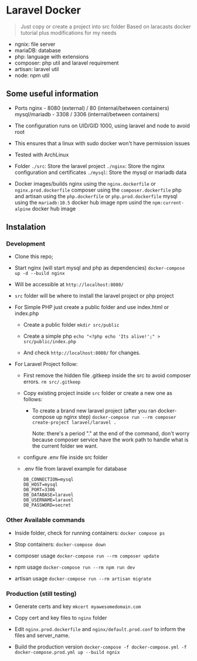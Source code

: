 # Laravel Docker

> Just copy or create a project into src folder
> Based on laracasts docker tutorial plus modifications for my needs

- ngnix: file server
- mariaDB: database
- php: language with extensions
- composer: php util and laravel requirement
- artisan: laravel util
- node: npm util

## Some useful information

- Ports
nginx - 8080 (external)  / 80 (internal/between containers)
mysql/mariadb - 3308 / 3306 (internal/between containers)

- The configuration runs on UID/GID 1000, using laravel and node to avoid root
- This ensures that a linux with sudo docker won't have permission issues
- Tested with ArchLinux

- Folder
`./src`: Store the laravel project
`./nginx`: Store the nginx configuration and certificates
`./mysql`: Store the mysql or mariadb data

- Docker images/builds
nginx using the `nginx.dockerfile` or `nginx.prod.dockerfile`
composer using the `composer.dockerfile`
php and artisan using the `php.dockerfile` or `php.prod.dockerfile`
mysql using the `mariadb:10.5` docker hub image
npm usind the `npm:current-alpine` docker hub image

## Instalation

### Development

- Clone this repo;
- Start nginx (will start mysql and php as dependencies)
`docker-compose up -d --build nginx`

- Will be accessible at `http://localhost:8080/`

- `src` folder will be where to install the laravel project or php project
- For Simple PHP just create a public folder and use index.html or index.php
  - Create a public folder
   `mkdir src/public`

  - Create a simple php
   `echo "<?php echo 'Its alive!';" > src/public/index.php`

  - And check `http://localhost:8080/` for changes.

- For Laravel Project follow:
  - First remove the hidden file .gitkeep inside the src to avoid composer errors.
    `rm src/.gitkeep`

  - Copy existing project inside `src` folder or create a new one as follows:

    - To create a brand new laravel project (after you ran docker-compose up nginx step) 
      `docker-compose run --rm composer create-project laravel/laravel .`
  
      Note: there's a period "." at the end of the command, don't worry because composer service have the work path to handle what is the current folder we want.

  - configure .env file inside src folder

  - .env file from laravel example for database

    ```console
    DB_CONNECTION=mysql
    DB_HOST=mysql
    DB_PORT=3306
    DB_DATABASE=laravel
    DB_USERNAME=laravel
    DB_PASSWORD=secret
    ```

### Other Available commands

- Inside folder, check for running containers:
`docker compose ps`

- Stop containers:
`docker-compose down`

- composer usage
`docker-compose run --rm composer update`

- npm usage
`docker-compose run --rm npm run dev`

- artisan usage
`docker-compose run --rm artisan migrate`

### Production (still testing)

- Generate certs and key
`mkcert myawesomedomain.com`

- Copy cert and key files to `nginx` folder

- Edit `nginx.prod.dockerfile` and `nginx/default.prod.conf` to inform the files and server_name.

- Build the production version
`docker-compose -f docker-compose.yml -f docker-compose.prod.yml up --build ngnix`
